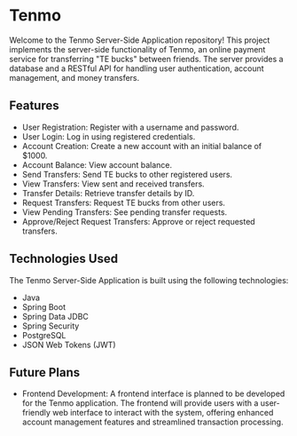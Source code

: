 # Tenmo

Welcome to the Tenmo Server-Side Application repository! This project implements the server-side functionality of Tenmo, an online payment service for transferring "TE bucks" between friends. The server provides a database and a RESTful API for handling user authentication, account management, and money transfers.

## Features

- User Registration: Register with a username and password.
- User Login: Log in using registered credentials.
- Account Creation: Create a new account with an initial balance of $1000.
- Account Balance: View account balance.
- Send Transfers: Send TE bucks to other registered users.
- View Transfers: View sent and received transfers.
- Transfer Details: Retrieve transfer details by ID.
- Request Transfers: Request TE bucks from other users.
- View Pending Transfers: See pending transfer requests.
- Approve/Reject Request Transfers: Approve or reject requested transfers.

## Technologies Used

The Tenmo Server-Side Application is built using the following technologies:

- Java
- Spring Boot
- Spring Data JDBC
- Spring Security
- PostgreSQL
- JSON Web Tokens (JWT)

## Future Plans

- Frontend Development: A frontend interface is planned to be developed for the Tenmo application. The frontend will provide users with a user-friendly web interface to interact with the system, offering enhanced account management features and streamlined transaction processing.

